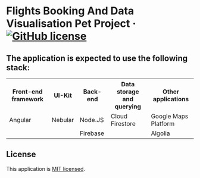 # Flights Booking And Data Visualisation Pet Project &middot; [![GitHub license](https://img.shields.io/badge/license-MIT-blue.svg)](https://github.com/facebook/react/blob/main/LICENSE)
## The application is expected to use the following stack:
<table>
  <tr>
    <th>Front-end framework</th>
    <th>UI-Kit</th>
    <th>Back-end</th>
    <th>Data storage and querying</th>
    <th>Other applications</th>
  </tr>
  <tr>
    <td>Angular</td>
    <td>Nebular</td>
    <td>Node.JS</td>
    <td>Cloud Firestore</td>
    <td>Google Maps Platform</td>
  </tr>
  <tr>
    <td></td>
    <td></td>
    <td>Firebase</td>
    <td></td>
    <td>Algolia</td>
  </tr>
</table>

## License

This application is [MIT licensed](./LICENSE).
